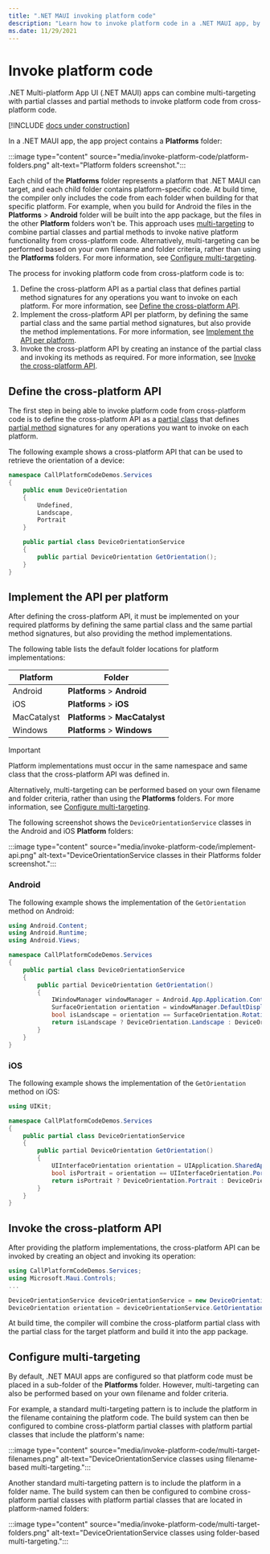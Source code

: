 ```yaml
---
title: ".NET MAUI invoking platform code"
description: "Learn how to invoke platform code in a .NET MAUI app, by combining multi-targeting with partial classes and partial methods."
ms.date: 11/29/2021
---
```


# Invoke platform code

.NET Multi-platform App UI (.NET MAUI) apps can combine multi-targeting with partial classes and partial methods to invoke platform code from cross-platform code.

[!INCLUDE [docs under construction](~/includes/preview-note.md)]

In a .NET MAUI app, the app project contains a **Platforms** folder:

:::image type="content" source="media/invoke-platform-code/platform-folders.png" alt-text="Platform folders screenshot.":::

Each child of the **Platforms** folder represents a platform that .NET MAUI can target, and each child folder contains platform-specific code. At build time, the compiler only includes the code from each folder when building for that specific platform. For example, when you build for Android the files in the **Platforms** > **Android** folder will be built into the app package, but the files in the other **Platform** folders won't be. This approach uses [multi-targeting](/dotnet/standard/library-guidance/cross-platform-targeting#multi-targeting) to combine partial classes and partial methods to invoke native platform functionality from cross-platform code. Alternatively, multi-targeting can be performed based on your own filename and folder criteria, rather than using the **Platforms** folders. For more information, see [Configure multi-targeting](#configure-multi-targeting).

The process for invoking platform code from cross-platform code is to:

1. Define the cross-platform API as a partial class that defines partial method signatures for any operations you want to invoke on each platform. For more information, see [Define the cross-platform API](#define-the-cross-platform-api).
1. Implement the cross-platform API per platform, by defining the same partial class and the same partial method signatures, but also provide the method implementations. For more information, see [Implement the API per platform](#implement-the-api-per-platform).
1. Invoke the cross-platform API by creating an instance of the partial class and invoking its methods as required. For more information, see [Invoke the cross-platform API](#invoke-the-cross-platform-api).

## Define the cross-platform API

The first step in being able to invoke platform code from cross-platform code is to define the cross-platform API as a [partial class](/dotnet/csharp/programming-guide/classes-and-structs/partial-classes-and-methods#partial-classes) that defines [partial method](/dotnet/csharp/programming-guide/classes-and-structs/partial-classes-and-methods#partial-classes) signatures for any operations you want to invoke on each platform.

The following example shows a cross-platform API that can be used to retrieve the orientation of a device:

```csharp
namespace CallPlatformCodeDemos.Services
{
    public enum DeviceOrientation
    {
        Undefined,
        Landscape,
        Portrait
    }

    public partial class DeviceOrientationService
    {
        public partial DeviceOrientation GetOrientation();
    }
}
```

## Implement the API per platform

After defining the cross-platform API, it must be implemented on your required platforms by defining the same partial class and the same partial method signatures, but also providing the method implementations.

The following table lists the default folder locations for platform implementations:

| Platform | Folder |
| -------- | ------ |
| Android | **Platforms** > **Android** |
| iOS | **Platforms** > **iOS** |
| MacCatalyst | **Platforms** > **MacCatalyst** |
| Windows | **Platforms** > **Windows** |

> [!IMPORTANT]
> Platform implementations must occur in the same namespace and same class that the cross-platform API was defined in.

Alternatively, multi-targeting can be performed based on your own filename and folder criteria, rather than using the **Platforms** folders. For more information, see [Configure multi-targeting](#configure-multi-targeting).

The following screenshot shows the `DeviceOrientationService` classes in the Android and iOS **Platform** folders:

:::image type="content" source="media/invoke-platform-code/implement-api.png" alt-text="DeviceOrientationService classes in their Platforms folder screenshot.":::

### Android

The following example shows the implementation of the `GetOrientation` method on Android:

```csharp
using Android.Content;
using Android.Runtime;
using Android.Views;

namespace CallPlatformCodeDemos.Services
{
    public partial class DeviceOrientationService
    {
        public partial DeviceOrientation GetOrientation()
        {
            IWindowManager windowManager = Android.App.Application.Context.GetSystemService(Context.WindowService).JavaCast<IWindowManager>();
            SurfaceOrientation orientation = windowManager.DefaultDisplay.Rotation;
            bool isLandscape = orientation == SurfaceOrientation.Rotation90 || orientation == SurfaceOrientation.Rotation270;
            return isLandscape ? DeviceOrientation.Landscape : DeviceOrientation.Portrait;
        }
    }
}
```

### iOS

The following example shows the implementation of the `GetOrientation` method on iOS:

```csharp
using UIKit;

namespace CallPlatformCodeDemos.Services
{
    public partial class DeviceOrientationService
    {
        public partial DeviceOrientation GetOrientation()
        {
            UIInterfaceOrientation orientation = UIApplication.SharedApplication.StatusBarOrientation;
            bool isPortrait = orientation == UIInterfaceOrientation.Portrait || orientation == UIInterfaceOrientation.PortraitUpsideDown;
            return isPortrait ? DeviceOrientation.Portrait : DeviceOrientation.Landscape;
        }
    }
}
```

## Invoke the cross-platform API

After providing the platform implementations, the cross-platform API can be invoked by creating an object and invoking its operation:

```csharp
using CallPlatformCodeDemos.Services;
using Microsoft.Maui.Controls;
...

DeviceOrientationService deviceOrientationService = new DeviceOrientationService();
DeviceOrientation orientation = deviceOrientationService.GetOrientation();
```

At build time, the compiler will combine the cross-platform partial class with the partial class for the target platform and build it into the app package.

## Configure multi-targeting

By default, .NET MAUI apps are configured so that platform code must be placed in a sub-folder of the **Platforms** folder. However, multi-targeting can also be performed based on your own filename and folder criteria.

For example, a standard multi-targeting pattern is to include the platform in the filename containing the platform code. The build system can then be configured to combine cross-platform partial classes with platform partial classes that include the platform's name:

:::image type="content" source="media/invoke-platform-code/multi-target-filenames.png" alt-text="DeviceOrientationService classes using filename-based multi-targeting.":::

Another standard multi-targeting pattern is to include the platform in a folder name. The build system can then be configured to combine cross-platform partial classes with platform partial classes that are located in platform-named folders:

:::image type="content" source="media/invoke-platform-code/multi-target-folders.png" alt-text="DeviceOrientationService classes using folder-based multi-targeting.":::

<!-- For more information, see [Configure multi-targeting](configure-multi-targeting.md).-->
